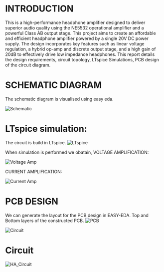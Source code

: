 # INTRODUCTION

This  is a high-performance headphone amplifier designed to deliver superior audio quality using the NE5532 operational amplifier and a powerful Class AB output stage. This project aims to create an affordable and efficient headphone amplifier powered by a single 20V DC power supply. The design incorporates key features such as linear voltage regulation, a hybrid op-amp and discrete output stage, and a high gain of 20dB to effectively drive low impedance headphones. This report details the design requirements, circuit topology, LTspice Simulations,
PCB design of the circuit diagram. 

# SCHEMATIC DIAGRAM
The schematic diagram is visualised using easy eda.

![Schematic](https://github.com/SaiVarshit/High-Performance-Headphone-Amplifier/assets/171639583/497ece19-dd1e-4458-b936-e4bb465ee5af)

# LTspice simulation:
The circuit is build in LTspice.
![LTspice](https://github.com/SaiVarshit/High-Performance-Headphone-Amplifier/assets/171639583/7ec72265-baaa-4996-81ae-1ebb4d3bbef1)

When simulation is performed we obatain,
VOLTAGE AMPLIFICATION:

![Voltage Amp](https://github.com/SaiVarshit/High-Performance-Headphone-Amplifier/assets/171639583/a2e43fd9-ec53-427a-a8b7-9b41be74c065)

CURRENT AMPLIFICATION:

![Current Amp](https://github.com/SaiVarshit/High-Performance-Headphone-Amplifier/assets/171639583/5b6b7708-e321-4135-b000-7b68e85b8a86)

# PCB DESIGN
We can generate the layout for the PCB design in EASY-EDA.
Top and Bottom layers of the constructed PCB.
![PCB](https://github.com/SaiVarshit/High-Performance-Headphone-Amplifier/assets/171639583/3e9999d9-5f69-4427-b138-a0282d7e0779)

![Circuit](https://github.com/SaiVarshit/High-Performance-Headphone-Amplifier/assets/171639583/ef2ac311-ace4-4761-9cf0-c0df38edf65d)
# Circuit

![HA_Circuit](https://github.com/SaiVarshit/High-Performance-Headphone-Amplifier/assets/171639583/c5ef6c4a-7f1b-4a00-9dbf-1f3c41303431)
